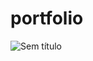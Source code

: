 # portfolio
![Sem título](https://user-images.githubusercontent.com/98142290/162056560-70c192bd-1453-40a6-823a-e3ca2332d7da.png)
